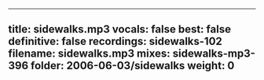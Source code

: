 
---
title: sidewalks.mp3
vocals: false
best: false
definitive: false
recordings: sidewalks-102
filename: sidewalks.mp3
mixes: sidewalks-mp3-396
folder: 2006-06-03/sidewalks
weight: 0
---
